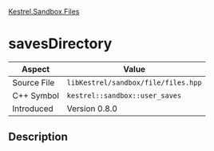 [Kestrel.Sandbox.Files](index.md)
# savesDirectory
| Aspect | Value |
| --- | --- |
| Source File | `libKestrel/sandbox/file/files.hpp` |
| C++ Symbol | `kestrel::sandbox::user_saves` |
| Introduced | Version 0.8.0 |
## Description
